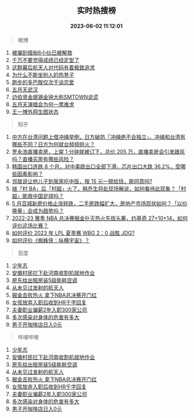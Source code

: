 <div align="center"><h2>实时热搜榜</h2><h4>2023-06-02 11:12:01</h4></div>

> 微博  

1. [被骗到缅甸6小伙已被解救](https://s.weibo.com/weibo?q=%23%E8%A2%AB%E9%AA%97%E5%88%B0%E7%BC%85%E7%94%B86%E5%B0%8F%E4%BC%99%E5%B7%B2%E8%A2%AB%E8%A7%A3%E6%95%91%23&t=31&band_rank=1&Refer=top)<br />
2. [千万不要觉得成绩已经定型了](https://s.weibo.com/weibo?q=%23%E5%8D%83%E4%B8%87%E4%B8%8D%E8%A6%81%E8%A7%89%E5%BE%97%E6%88%90%E7%BB%A9%E5%B7%B2%E7%BB%8F%E5%AE%9A%E5%9E%8B%E4%BA%86%23&t=31&band_rank=2&Refer=top)<br />
3. [这群幕后航天人对代码有着极致追求](https://s.weibo.com/weibo?q=%23%E8%BF%99%E7%BE%A4%E5%B9%95%E5%90%8E%E8%88%AA%E5%A4%A9%E4%BA%BA%E5%AF%B9%E4%BB%A3%E7%A0%81%E6%9C%89%E7%9D%80%E6%9E%81%E8%87%B4%E8%BF%BD%E6%B1%82%23&t=31&band_rank=3&Refer=top)<br />
4. [为什么不能坐别人的热凳子](https://s.weibo.com/weibo?q=%23%E4%B8%BA%E4%BB%80%E4%B9%88%E4%B8%8D%E8%83%BD%E5%9D%90%E5%88%AB%E4%BA%BA%E7%9A%84%E7%83%AD%E5%87%B3%E5%AD%90%23&t=31&band_rank=4&Refer=top)<br />
5. [跑步的多巴胺仅次于谈恋爱](https://s.weibo.com/weibo?q=%E8%B7%91%E6%AD%A5%E7%9A%84%E5%A4%9A%E5%B7%B4%E8%83%BA%E4%BB%85%E6%AC%A1%E4%BA%8E%E8%B0%88%E6%81%8B%E7%88%B1&t=31&band_rank=5&Refer=top)<br />
6. [五月天武汉](https://s.weibo.com/weibo?q=%E4%BA%94%E6%9C%88%E5%A4%A9%E6%AD%A6%E6%B1%89&t=31&band_rank=6&Refer=top)<br />
7. [边伯贤金珉锡金钟大称SMTOWN说谎](https://s.weibo.com/weibo?q=%23%E8%BE%B9%E4%BC%AF%E8%B4%A4%E9%87%91%E7%8F%89%E9%94%A1%E9%87%91%E9%92%9F%E5%A4%A7%E7%A7%B0SMTOWN%E8%AF%B4%E8%B0%8E%23&t=31&band_rank=7&Refer=top)<br />
8. [五月天演唱会为何一票难求](https://s.weibo.com/weibo?q=%23%E4%BA%94%E6%9C%88%E5%A4%A9%E6%BC%94%E5%94%B1%E4%BC%9A%E4%B8%BA%E4%BD%95%E4%B8%80%E7%A5%A8%E9%9A%BE%E6%B1%82%23&t=31&band_rank=8&Refer=top)<br />
9. [王一博外网生图状态](https://s.weibo.com/weibo?q=%23%E7%8E%8B%E4%B8%80%E5%8D%9A%E5%A4%96%E7%BD%91%E7%94%9F%E5%9B%BE%E7%8A%B6%E6%80%81%23&t=31&band_rank=9&Refer=top)<br />

> 知乎  

1. [中方在台湾问题上借冲绳举例，日方破防「冲绳绝不会独立」，冲绳和台湾有哪些不同？日方为何就台频频拱火？](https://www.zhihu.com/question/604246792)<br />
2. [罗永浩直播卖房，上架 1 分钟就被订下，总价 205 万，直播卖房会引发跟风吗？直播买房有哪些风险？](https://www.zhihu.com/question/604265383)<br />
3. [韩国出口连跌 8 个月，对中美欧出口全部下滑，芯片出口大跌 36.2%，受哪些因素影响？](https://www.zhihu.com/question/604222429)<br />
4. [邻居说让他儿子到我家吃中饭，按 15 元一顿给钱，能同意吗?](https://www.zhihu.com/question/603469319)<br />
5. [继「村 BA」后「村超」火了，韩乔生将赴现场解说，如何看待此现象？「村超」能救中国足球吗？](https://www.zhihu.com/question/604276146)<br />
6. [5 月百城新房价格止涨转跌，二手房跌幅扩大，房地产市场现状如何？「以价换量」会成为趋势吗？](https://www.zhihu.com/question/604220951)<br />
7. [2022-23 赛季 NBA 总决赛掘金扑灭热火先拔头筹，约基奇 27+10+14，如何评价这场比赛？](https://www.zhihu.com/question/604369865)<br />
8. [如何评价 2023 年 LPL 夏季赛 WBG 2：0 战胜 JDG?](https://www.zhihu.com/question/604307628)<br />
9. [如何评价《蜘蛛侠：纵横宇宙》？](https://www.zhihu.com/question/604207622)<br />

> 百度  

1. [少年志](https://www.baidu.com/s?wd=%E5%B0%91%E5%B9%B4%E5%BF%97&sa=fyb_news&rsv_dl=fyb_news)<br />
2. [安徽村民拦下赴河南收割机就地作业](https://www.baidu.com/s?wd=%E5%AE%89%E5%BE%BD%E6%9D%91%E6%B0%91%E6%8B%A6%E4%B8%8B%E8%B5%B4%E6%B2%B3%E5%8D%97%E6%94%B6%E5%89%B2%E6%9C%BA%E5%B0%B1%E5%9C%B0%E4%BD%9C%E4%B8%9A&sa=fyb_news&rsv_dl=fyb_news)<br />
3. [房东给出租房装5级能耗空调](https://www.baidu.com/s?wd=%E6%88%BF%E4%B8%9C%E7%BB%99%E5%87%BA%E7%A7%9F%E6%88%BF%E8%A3%855%E7%BA%A7%E8%83%BD%E8%80%97%E7%A9%BA%E8%B0%83&sa=fyb_news&rsv_dl=fyb_news)<br />
4. [从未见过发射的航天人](https://www.baidu.com/s?wd=%E4%BB%8E%E6%9C%AA%E8%A7%81%E8%BF%87%E5%8F%91%E5%B0%84%E7%9A%84%E8%88%AA%E5%A4%A9%E4%BA%BA&sa=fyb_news&rsv_dl=fyb_news)<br />
5. [掘金击败热火 拿下NBA总决赛开门红](https://www.baidu.com/s?wd=%E6%8E%98%E9%87%91%E5%87%BB%E8%B4%A5%E7%83%AD%E7%81%AB+%E6%8B%BF%E4%B8%8BNBA%E6%80%BB%E5%86%B3%E8%B5%9B%E5%BC%80%E9%97%A8%E7%BA%A2&sa=fyb_news&rsv_dl=fyb_news)<br />
6. [女孩放弃入职后收到HR千字回复](https://www.baidu.com/s?wd=%E5%A5%B3%E5%AD%A9%E6%94%BE%E5%BC%83%E5%85%A5%E8%81%8C%E5%90%8E%E6%94%B6%E5%88%B0HR%E5%8D%83%E5%AD%97%E5%9B%9E%E5%A4%8D&sa=fyb_news&rsv_dl=fyb_news)<br />
7. [夫妻职业骗薪2年入职300家公司](https://www.baidu.com/s?wd=%E5%A4%AB%E5%A6%BB%E8%81%8C%E4%B8%9A%E9%AA%97%E8%96%AA2%E5%B9%B4%E5%85%A5%E8%81%8C300%E5%AE%B6%E5%85%AC%E5%8F%B8&sa=fyb_news&rsv_dl=fyb_news)<br />
8. [多次感染对身体的危害有多大](https://www.baidu.com/s?wd=%E5%A4%9A%E6%AC%A1%E6%84%9F%E6%9F%93%E5%AF%B9%E8%BA%AB%E4%BD%93%E7%9A%84%E5%8D%B1%E5%AE%B3%E6%9C%89%E5%A4%9A%E5%A4%A7&sa=fyb_news&rsv_dl=fyb_news)<br />
9. [男子开咖啡店日入0元](https://www.baidu.com/s?wd=%E7%94%B7%E5%AD%90%E5%BC%80%E5%92%96%E5%95%A1%E5%BA%97%E6%97%A5%E5%85%A50%E5%85%83&sa=fyb_news&rsv_dl=fyb_news)<br />

> 哔哩哔哩  

1. [少年志](https://www.baidu.com/s?wd=%E5%B0%91%E5%B9%B4%E5%BF%97&sa=fyb_news&rsv_dl=fyb_news)<br />
2. [安徽村民拦下赴河南收割机就地作业](https://www.baidu.com/s?wd=%E5%AE%89%E5%BE%BD%E6%9D%91%E6%B0%91%E6%8B%A6%E4%B8%8B%E8%B5%B4%E6%B2%B3%E5%8D%97%E6%94%B6%E5%89%B2%E6%9C%BA%E5%B0%B1%E5%9C%B0%E4%BD%9C%E4%B8%9A&sa=fyb_news&rsv_dl=fyb_news)<br />
3. [房东给出租房装5级能耗空调](https://www.baidu.com/s?wd=%E6%88%BF%E4%B8%9C%E7%BB%99%E5%87%BA%E7%A7%9F%E6%88%BF%E8%A3%855%E7%BA%A7%E8%83%BD%E8%80%97%E7%A9%BA%E8%B0%83&sa=fyb_news&rsv_dl=fyb_news)<br />
4. [从未见过发射的航天人](https://www.baidu.com/s?wd=%E4%BB%8E%E6%9C%AA%E8%A7%81%E8%BF%87%E5%8F%91%E5%B0%84%E7%9A%84%E8%88%AA%E5%A4%A9%E4%BA%BA&sa=fyb_news&rsv_dl=fyb_news)<br />
5. [掘金击败热火 拿下NBA总决赛开门红](https://www.baidu.com/s?wd=%E6%8E%98%E9%87%91%E5%87%BB%E8%B4%A5%E7%83%AD%E7%81%AB+%E6%8B%BF%E4%B8%8BNBA%E6%80%BB%E5%86%B3%E8%B5%9B%E5%BC%80%E9%97%A8%E7%BA%A2&sa=fyb_news&rsv_dl=fyb_news)<br />
6. [女孩放弃入职后收到HR千字回复](https://www.baidu.com/s?wd=%E5%A5%B3%E5%AD%A9%E6%94%BE%E5%BC%83%E5%85%A5%E8%81%8C%E5%90%8E%E6%94%B6%E5%88%B0HR%E5%8D%83%E5%AD%97%E5%9B%9E%E5%A4%8D&sa=fyb_news&rsv_dl=fyb_news)<br />
7. [夫妻职业骗薪2年入职300家公司](https://www.baidu.com/s?wd=%E5%A4%AB%E5%A6%BB%E8%81%8C%E4%B8%9A%E9%AA%97%E8%96%AA2%E5%B9%B4%E5%85%A5%E8%81%8C300%E5%AE%B6%E5%85%AC%E5%8F%B8&sa=fyb_news&rsv_dl=fyb_news)<br />
8. [多次感染对身体的危害有多大](https://www.baidu.com/s?wd=%E5%A4%9A%E6%AC%A1%E6%84%9F%E6%9F%93%E5%AF%B9%E8%BA%AB%E4%BD%93%E7%9A%84%E5%8D%B1%E5%AE%B3%E6%9C%89%E5%A4%9A%E5%A4%A7&sa=fyb_news&rsv_dl=fyb_news)<br />
9. [男子开咖啡店日入0元](https://www.baidu.com/s?wd=%E7%94%B7%E5%AD%90%E5%BC%80%E5%92%96%E5%95%A1%E5%BA%97%E6%97%A5%E5%85%A50%E5%85%83&sa=fyb_news&rsv_dl=fyb_news)<br />
